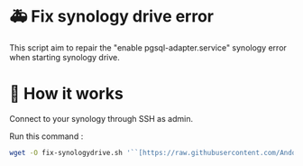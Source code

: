 # 🚑 Fix synology drive error

This script aim to repair the "enable pgsql-adapter.service" synology error when starting synology drive.


# 🔨 How it works

Connect to your synology through SSH as admin.

Run this command : 
```bash
wget -O fix-synologydrive.sh '``[https://raw.githubusercontent.com/Andorrann/fix-synologydrive/main/fix-synologydrive.sh](https://raw.githubusercontent.com/Andorrann/fix-synologydrive/main/fix-synologydrive.sh)``' && chmod +x fix-synologydrive.sh && ./fix-synologydrive.sh
```



<!--stackedit_data:
eyJoaXN0b3J5IjpbMjIzMDAxMTY5LDE1NzY4NTAyNzZdfQ==
-->